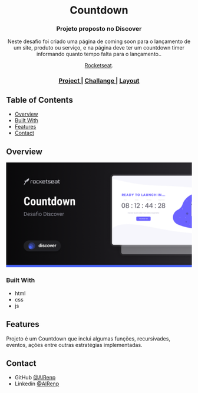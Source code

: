 <h1 align="center">Countdown</h1>

<div align="center">
   <h3> Projeto proposto no Discover</h3>
    <p>Neste desafio foi criado uma página de coming soon para o lançamento de um site, produto ou serviço, e na página deve ter um countdown timer informando quanto tempo falta para o lançamento..</p> 

   <a href="https://rocketseat.com.br">Rocketseat</a>.
</div>

<div align="center">
  <h3>
    <a href="hhttps://alrenp.github.io/foguetes/Discover/challanges/countdown">
      Project 
    </a>
    |
    <a href="https://efficient-sloth-d85.notion.site/Desafio-Countdown-4572ce6f5c91469abe0171f454a13e3f">
      Challange
    </a>
    |
    <a href="https://www.figma.com/community/file/1241118909933443687">
      Layout
    </a>
  </h3>
</div>


## Table of Contents

- [Overview](#overview)
- [Built With](#built-with)
- [Features](#features)
- [Contact](#contact)


## Overview

![screenshot](.github/preview.png)

### Built With
- html
- css
- js
## Features
  <p>
    Projeto é um Countdown que inclui algumas funções, recursivades, eventos, ações entre outras estratégias implementadas.
  </p>


## Contact

- GitHub [@AlRenp](https://github.com/alrenp)
- Linkedin [@AlRenp](https://www.linkedin.com/in/alyssonrenan/)
